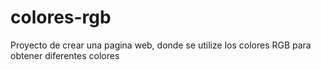 # colores-rgb
Proyecto de crear una pagina web, donde se utilize los colores RGB para obtener diferentes colores
